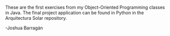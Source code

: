 These are the first exercises from my Object-Oriented Programming classes in Java. The final project application can be found in Python in the Arquitectura Solar repository.

-Joshua Barragán 
